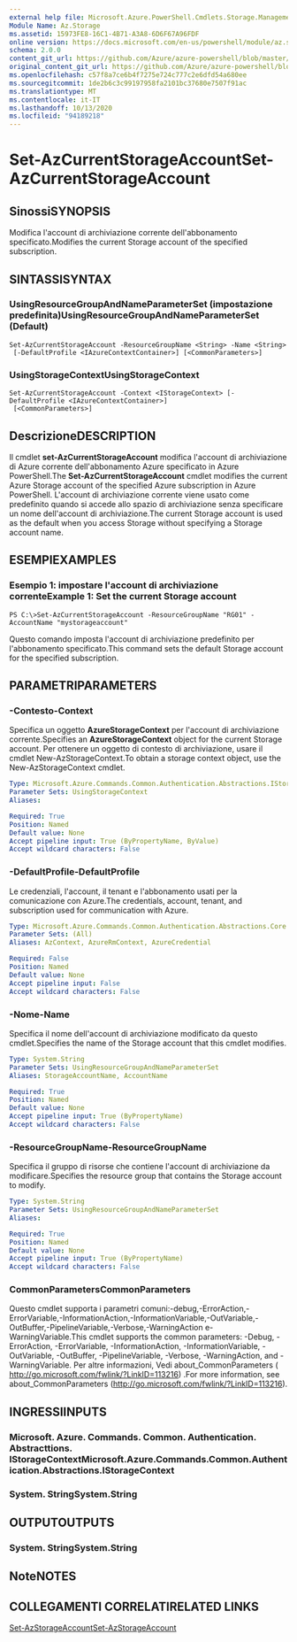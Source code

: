 ```yaml
---
external help file: Microsoft.Azure.PowerShell.Cmdlets.Storage.Management.dll-Help.xml
Module Name: Az.Storage
ms.assetid: 15973FE8-16C1-4B71-A3A8-6D6F67A96FDF
online version: https://docs.microsoft.com/en-us/powershell/module/az.storage/set-azcurrentstorageaccount
schema: 2.0.0
content_git_url: https://github.com/Azure/azure-powershell/blob/master/src/Storage/Storage.Management/help/Set-AzCurrentStorageAccount.md
original_content_git_url: https://github.com/Azure/azure-powershell/blob/master/src/Storage/Storage.Management/help/Set-AzCurrentStorageAccount.md
ms.openlocfilehash: c57f8a7ce6b4f7275e724c777c2e6dfd54a680ee
ms.sourcegitcommit: 1de2b6c3c99197958fa2101bc37680e7507f91ac
ms.translationtype: MT
ms.contentlocale: it-IT
ms.lasthandoff: 10/13/2020
ms.locfileid: "94189218"
---
```

# <span data-ttu-id="14066-101">Set-AzCurrentStorageAccount</span><span class="sxs-lookup"><span data-stu-id="14066-101">Set-AzCurrentStorageAccount</span></span>

## <span data-ttu-id="14066-102">Sinossi</span><span class="sxs-lookup"><span data-stu-id="14066-102">SYNOPSIS</span></span>
<span data-ttu-id="14066-103">Modifica l'account di archiviazione corrente dell'abbonamento specificato.</span><span class="sxs-lookup"><span data-stu-id="14066-103">Modifies the current Storage account of the specified subscription.</span></span>

## <span data-ttu-id="14066-104">SINTASSI</span><span class="sxs-lookup"><span data-stu-id="14066-104">SYNTAX</span></span>

### <span data-ttu-id="14066-105">UsingResourceGroupAndNameParameterSet (impostazione predefinita)</span><span class="sxs-lookup"><span data-stu-id="14066-105">UsingResourceGroupAndNameParameterSet (Default)</span></span>
```
Set-AzCurrentStorageAccount -ResourceGroupName <String> -Name <String>
 [-DefaultProfile <IAzureContextContainer>] [<CommonParameters>]
```

### <span data-ttu-id="14066-106">UsingStorageContext</span><span class="sxs-lookup"><span data-stu-id="14066-106">UsingStorageContext</span></span>
```
Set-AzCurrentStorageAccount -Context <IStorageContext> [-DefaultProfile <IAzureContextContainer>]
 [<CommonParameters>]
```

## <span data-ttu-id="14066-107">Descrizione</span><span class="sxs-lookup"><span data-stu-id="14066-107">DESCRIPTION</span></span>
<span data-ttu-id="14066-108">Il cmdlet **set-AzCurrentStorageAccount** modifica l'account di archiviazione di Azure corrente dell'abbonamento Azure specificato in Azure PowerShell.</span><span class="sxs-lookup"><span data-stu-id="14066-108">The **Set-AzCurrentStorageAccount** cmdlet modifies the current Azure Storage account of the specified Azure subscription in Azure PowerShell.</span></span>
<span data-ttu-id="14066-109">L'account di archiviazione corrente viene usato come predefinito quando si accede allo spazio di archiviazione senza specificare un nome dell'account di archiviazione.</span><span class="sxs-lookup"><span data-stu-id="14066-109">The current Storage account is used as the default when you access Storage without specifying a Storage account name.</span></span>

## <span data-ttu-id="14066-110">ESEMPI</span><span class="sxs-lookup"><span data-stu-id="14066-110">EXAMPLES</span></span>

### <span data-ttu-id="14066-111">Esempio 1: impostare l'account di archiviazione corrente</span><span class="sxs-lookup"><span data-stu-id="14066-111">Example 1: Set the current Storage account</span></span>
```
PS C:\>Set-AzCurrentStorageAccount -ResourceGroupName "RG01" -AccountName "mystorageaccount"
```

<span data-ttu-id="14066-112">Questo comando imposta l'account di archiviazione predefinito per l'abbonamento specificato.</span><span class="sxs-lookup"><span data-stu-id="14066-112">This command sets the default Storage account for the specified subscription.</span></span>

## <span data-ttu-id="14066-113">PARAMETRI</span><span class="sxs-lookup"><span data-stu-id="14066-113">PARAMETERS</span></span>

### <span data-ttu-id="14066-114">-Contesto</span><span class="sxs-lookup"><span data-stu-id="14066-114">-Context</span></span>
<span data-ttu-id="14066-115">Specifica un oggetto **AzureStorageContext** per l'account di archiviazione corrente.</span><span class="sxs-lookup"><span data-stu-id="14066-115">Specifies an **AzureStorageContext** object for the current Storage account.</span></span>
<span data-ttu-id="14066-116">Per ottenere un oggetto di contesto di archiviazione, usare il cmdlet New-AzStorageContext.</span><span class="sxs-lookup"><span data-stu-id="14066-116">To obtain a storage context object, use the New-AzStorageContext cmdlet.</span></span>

```yaml
Type: Microsoft.Azure.Commands.Common.Authentication.Abstractions.IStorageContext
Parameter Sets: UsingStorageContext
Aliases:

Required: True
Position: Named
Default value: None
Accept pipeline input: True (ByPropertyName, ByValue)
Accept wildcard characters: False
```

### <span data-ttu-id="14066-117">-DefaultProfile</span><span class="sxs-lookup"><span data-stu-id="14066-117">-DefaultProfile</span></span>
<span data-ttu-id="14066-118">Le credenziali, l'account, il tenant e l'abbonamento usati per la comunicazione con Azure.</span><span class="sxs-lookup"><span data-stu-id="14066-118">The credentials, account, tenant, and subscription used for communication with Azure.</span></span>

```yaml
Type: Microsoft.Azure.Commands.Common.Authentication.Abstractions.Core.IAzureContextContainer
Parameter Sets: (All)
Aliases: AzContext, AzureRmContext, AzureCredential

Required: False
Position: Named
Default value: None
Accept pipeline input: False
Accept wildcard characters: False
```

### <span data-ttu-id="14066-119">-Nome</span><span class="sxs-lookup"><span data-stu-id="14066-119">-Name</span></span>
<span data-ttu-id="14066-120">Specifica il nome dell'account di archiviazione modificato da questo cmdlet.</span><span class="sxs-lookup"><span data-stu-id="14066-120">Specifies the name of the Storage account that this cmdlet modifies.</span></span>

```yaml
Type: System.String
Parameter Sets: UsingResourceGroupAndNameParameterSet
Aliases: StorageAccountName, AccountName

Required: True
Position: Named
Default value: None
Accept pipeline input: True (ByPropertyName)
Accept wildcard characters: False
```

### <span data-ttu-id="14066-121">-ResourceGroupName</span><span class="sxs-lookup"><span data-stu-id="14066-121">-ResourceGroupName</span></span>
<span data-ttu-id="14066-122">Specifica il gruppo di risorse che contiene l'account di archiviazione da modificare.</span><span class="sxs-lookup"><span data-stu-id="14066-122">Specifies the resource group that contains the Storage account to modify.</span></span>

```yaml
Type: System.String
Parameter Sets: UsingResourceGroupAndNameParameterSet
Aliases:

Required: True
Position: Named
Default value: None
Accept pipeline input: True (ByPropertyName)
Accept wildcard characters: False
```

### <span data-ttu-id="14066-123">CommonParameters</span><span class="sxs-lookup"><span data-stu-id="14066-123">CommonParameters</span></span>
<span data-ttu-id="14066-124">Questo cmdlet supporta i parametri comuni:-debug,-ErrorAction,-ErrorVariable,-InformationAction,-InformationVariable,-OutVariable,-OutBuffer,-PipelineVariable,-Verbose,-WarningAction e-WarningVariable.</span><span class="sxs-lookup"><span data-stu-id="14066-124">This cmdlet supports the common parameters: -Debug, -ErrorAction, -ErrorVariable, -InformationAction, -InformationVariable, -OutVariable, -OutBuffer, -PipelineVariable, -Verbose, -WarningAction, and -WarningVariable.</span></span> <span data-ttu-id="14066-125">Per altre informazioni, Vedi about_CommonParameters ( http://go.microsoft.com/fwlink/?LinkID=113216) .</span><span class="sxs-lookup"><span data-stu-id="14066-125">For more information, see about_CommonParameters (http://go.microsoft.com/fwlink/?LinkID=113216).</span></span>

## <span data-ttu-id="14066-126">INGRESSI</span><span class="sxs-lookup"><span data-stu-id="14066-126">INPUTS</span></span>

### <span data-ttu-id="14066-127">Microsoft. Azure. Commands. Common. Authentication. Abstracttions. IStorageContext</span><span class="sxs-lookup"><span data-stu-id="14066-127">Microsoft.Azure.Commands.Common.Authentication.Abstractions.IStorageContext</span></span>

### <span data-ttu-id="14066-128">System. String</span><span class="sxs-lookup"><span data-stu-id="14066-128">System.String</span></span>

## <span data-ttu-id="14066-129">OUTPUT</span><span class="sxs-lookup"><span data-stu-id="14066-129">OUTPUTS</span></span>

### <span data-ttu-id="14066-130">System. String</span><span class="sxs-lookup"><span data-stu-id="14066-130">System.String</span></span>

## <span data-ttu-id="14066-131">Note</span><span class="sxs-lookup"><span data-stu-id="14066-131">NOTES</span></span>

## <span data-ttu-id="14066-132">COLLEGAMENTI CORRELATI</span><span class="sxs-lookup"><span data-stu-id="14066-132">RELATED LINKS</span></span>

[<span data-ttu-id="14066-133">Set-AzStorageAccount</span><span class="sxs-lookup"><span data-stu-id="14066-133">Set-AzStorageAccount</span></span>](./Set-AzStorageAccount.md)


